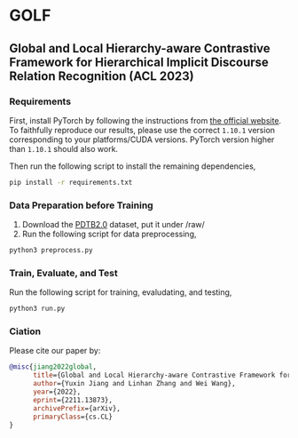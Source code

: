 # GOLF
## Global and Local Hierarchy-aware Contrastive Framework for Hierarchical Implicit Discourse Relation Recognition (ACL 2023)

### Requirements

First, install PyTorch by following the instructions from [the official website](https://pytorch.org). To faithfully reproduce our results, please use the correct `1.10.1` version corresponding to your platforms/CUDA versions. PyTorch version higher than `1.10.1` should also work. 

Then run the following script to install the remaining dependencies,

```bash
pip install -r requirements.txt
```

### Data Preparation before Training

1. Download the [PDTB2.0](https://github.com/cgpotts/pdtb2) dataset, put it under /raw/
2. Run the following script for data preprocessing,
```bash
python3 preprocess.py
```

### Train, Evaluate, and Test
Run the following script for training, evaludating, and testing,
```bash
python3 run.py
```

### Ciation
Please cite our paper by:
```bibtex
@misc{jiang2022global,
      title={Global and Local Hierarchy-aware Contrastive Framework for Implicit Discourse Relation Recognition}, 
      author={Yuxin Jiang and Linhan Zhang and Wei Wang},
      year={2022},
      eprint={2211.13873},
      archivePrefix={arXiv},
      primaryClass={cs.CL}
}
```
